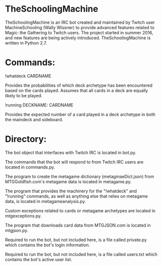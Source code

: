 # TheSchoolingMachine
TheSchoolingMachine is an IRC bot created and maintained by Twitch user MachineSchooling (Wally Wissner) to provide advanced features related to Magic: the Gathering to Twitch users. The project started in summer 2016, and new features are being actively introduced. TheSchoolingMachine is written in Python 2.7.

# Commands:
!whatdeck CARDNAME

Provides the probabilities of which deck archetype has been encountered based on the cards played. Assumes that all cards in a deck are equally likely to be played.

!running DECKNAME: CARDNAME

Provides the expected number of a card played in a deck archetype in both the maindeck and sideboard.

# Directory:
The bot object that interfaces with Twitch IRC is located in bot.py.

The commands that the bot will respond to from Twitch IRC users are located in commands.py.

The program to create the metagame dictionary (metagmaeDict.json) from MTGGoldfish.com's metagame data is located in metagame.py.

The program that provides the machinery for the "!whatdeck" and "!running" commands, as well as anything else that relies on metagame data, is located in metagameanalysis.py.

Custom exceptions related to cards or metagame archetypes are located in mtgexceptions.py.

The program that downloads card data from MTGJSON.com is located in mtgjson.py.

Required to run the bot, but not included here, is a file called private.py which contains the bot's login information.

Required to run the bot, but not included here, is a file called users.txt which contains the bot's active user list.
